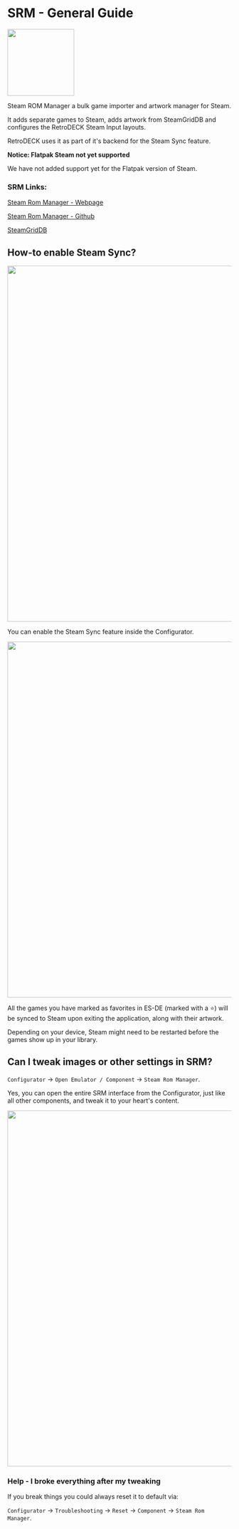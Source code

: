 # SRM - General Guide

<img src="../../../wiki_images/logos/srm-logo.png" width="150">

Steam ROM Manager a bulk game importer and artwork manager for Steam.

It adds separate games to Steam, adds artwork from SteamGridDB and configures the RetroDECK Steam Input layouts. 

RetroDECK uses it as part of it's backend for the Steam Sync feature.

**Notice: Flatpak Steam not yet supported**

We have not added support yet for the Flatpak version of Steam.

### SRM Links:

[Steam Rom Manager - Webpage](https://steamgriddb.github.io/steam-rom-manager/)

[Steam Rom Manager - Github](https://github.com/SteamGridDB/steam-rom-manager)

[SteamGridDB](https://www.steamgriddb.com/)

## How-to enable Steam Sync?

<img src="../../../wiki_images/systems/srm/sync-config.png" width="800">

You can enable the Steam Sync feature inside the Configurator.

<img src="../../../wiki_images/systems/srm/sync-prompt.png" width="800">

All the games you have marked as favorites in ES-DE (marked with a ⭐) will be synced to Steam upon exiting the application, along with their artwork.

Depending on your device, Steam might need to be restarted before the games show up in your library.

## Can I tweak images or other settings in SRM?

`Configurator` -> `Open Emulator / Component` -> `Steam Rom Manager`. 

Yes, you can open the entire SRM interface from the Configurator, just like all other components, and tweak it to your heart's content.

<img src="../../../wiki_images/systems/srm/srm-window.png" width="800">


### Help - I broke everything after my tweaking

If you break things you could always reset it to default via:

`Configurator` -> `Troubleshooting` -> `Reset` -> `Component` -> `Steam Rom Manager`. 

